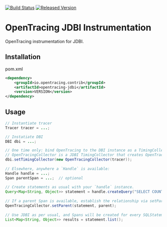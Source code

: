 [![Build Status][ci-img]][ci] [![Released Version][maven-img]][maven]

# OpenTracing JDBI Instrumentation
OpenTracing instrumentation for JDBI.

## Installation

pom.xml
```xml
<dependency>
    <groupId>io.opentracing.contrib</groupId>
    <artifactId>opentracing-jdbi</artifactId>
    <version>VERSION</version>
</dependency>
```

## Usage

```java
// Instantiate tracer
Tracer tracer = ...;

// Instatiate DBI
DBI dbi = ...;

// One time only: bind OpenTracing to the DBI instance as a TimingCollector.  
// OpenTracingCollector is a JDBI TimingCollector that creates OpenTracing Spans for each JDBI SQLStatement.
dbi.setTimingCollector(new OpenTracingCollector(tracer));
 
// Elsewhere, anywhere a `Handle` is available:
Handle handle = ...;
Span parentSpan = ...;  // optional
 
// Create statements as usual with your `handle` instance.
Query<Map<String, Object>> statement = handle.createQuery("SELECT COUNT(*) FROM accounts");
 
// If a parent Span is available, establish the relationship via setParent.
OpenTracingCollector.setParent(statement, parent);
 
// Use JDBI as per usual, and Spans will be created for every SQLStatement automatically.
List<Map<String, Object>> results = statement.list();
```

[ci-img]: https://travis-ci.org/opentracing-contrib/java-jdbi.svg?branch=master
[ci]: https://travis-ci.org/opentracing-contrib/java-jdbi
[maven-img]: https://img.shields.io/maven-central/v/io.opentracing.contrib/opentracing-jdbi.svg
[maven]: http://search.maven.org/#search%7Cga%7C1%7Cio.opentracing.contrib%20opentracing-jdbi
